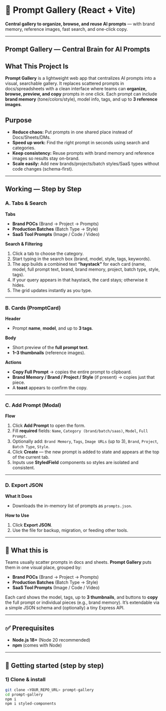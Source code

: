 # 🎨 Prompt Gallery (React + Vite)  
**Central gallery to organize, browse, and reuse AI prompts** — with brand memory, reference images, fast search, and one-click copy.

---

## Prompt Gallery — Central Brain for AI Prompts

## What This Project Is
**Prompt Gallery** is a lightweight web app that centralizes AI prompts into a visual, searchable gallery. It replaces scattered prompts in docs/spreadsheets with a clean interface where teams can **organize, browse, preview, and copy** prompts in one click. Each prompt can include **brand memory** (tone/colors/style), model info, tags, and up to **3 reference images**.

## Purpose
- **Reduce chaos:** Put prompts in one shared place instead of Docs/Sheets/DMs.  
- **Speed up work:** Find the right prompt in seconds using search and categories.  
- **Keep consistency:** Reuse prompts with brand memory and reference images so results stay on-brand.  
- **Scale easily:** Add new brands/projects/batch styles/SaaS types without code changes (schema-first).

---

## Working — Step by Step

### A. Tabs & Search
**Tabs**
- **Brand POCs** (Brand → Project → Prompts)  
- **Production Batches** (Batch Type → Style)  
- **SaaS Tool Prompts** (Image / Code / Video)

**Search & Filtering**
1. Click a tab to choose the category.  
2. Start typing in the search box (brand, model, style, tags, keywords).  
3. The app builds a combined text **“haystack”** for each card (name, model, full prompt text, brand, brand memory, project, batch type, style, tags).  
4. If your query appears in that haystack, the card stays; otherwise it hides.  
5. The grid updates instantly as you type.

---

### B. Cards (PromptCard)
**Header**
- Prompt **name**, **model**, and up to **3 tags**.

**Body**
- Short preview of the **full prompt text**.  
- **1–3 thumbnails** (reference images).

**Actions**
- **Copy Full Prompt** → copies the entire prompt to clipboard.  
- **Brand Memory / Brand / Project / Style** (if present) → copies just that piece.  
- A **toast** appears to confirm the copy.

---

### C. Add Prompt (Modal)
**Flow**
1. Click **Add Prompt** to open the form.  
2. Fill **required** fields: `Name`, `Category (brand/batch/saas)`, `Model`, `Full Prompt`.  
3. Optionally add: `Brand Memory`, `Tags`, `Image URLs` (up to 3), `Brand`, `Project`, `Batch Type`, `Style`.  
4. Click **Create** — the new prompt is added to state and appears at the top of the current tab.  
5. Inputs use **StyledField** components so styles are isolated and consistent.

---

### D. Export JSON
**What It Does**
- Downloads the in-memory list of prompts as `prompts.json`.

**How to Use**
1. Click **Export JSON**.  
2. Use the file for backup, migration, or feeding other tools.

---


## 🧠 What this is
Teams usually scatter prompts in docs and sheets. **Prompt Gallery** puts them in one visual place, grouped by:
- **Brand POCs** (Brand → Project → Prompts)
- **Production Batches** (Batch Type → Style)
- **SaaS Tool Prompts** (Image / Code / Video)

Each card shows the model, tags, up to **3 thumbnails**, and buttons to **copy** the full prompt or individual pieces (e.g., brand memory). It’s extendable via a simple JSON schema and (optionally) a tiny Express API.

---

## ✅ Prerequisites
- **Node.js 18+** (Node 20 recommended)
- **npm** (comes with Node)

---

## 🚀 Getting started (step by step)

### 1) Clone & install
```bash
git clone <YOUR_REPO_URL> prompt-gallery
cd prompt-gallery
npm i
npm i styled-components
